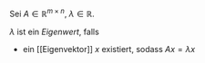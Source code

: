 Sei $A \in \mathbb{R}^{m \times n}$, $\lambda \in \mathbb{R}$.

$\lambda$ ist ein *Eigenwert*, falls
- ein [[Eigenvektor]] $x$ existiert, sodass $Ax = \lambda x$
